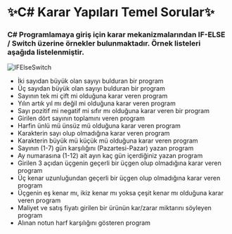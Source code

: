 
# ✨C# Karar Yapıları Temel Sorular✨ 

### C# Programlamaya giriş için karar mekanizmalarından IF-ELSE / Switch üzerine örnekler bulunmaktadır. Örnek listeleri aşağıda listelenmiştir.

![IFElseSwitch](https://user-images.githubusercontent.com/17917793/152648780-414b1fcd-3f2a-4541-82da-cf7b317421af.PNG)





- İki sayıdan büyük olan sayıyı bulduran bir program
- Üç sayıdan büyük olan sayıyı bulduran bir program
- Sayının tek mi çift mi olduğuna karar veren program
- Yılın artık yıl mı değil mi olduğuna karar veren program
- Sayı pozitif mi negatif mi sıfır mı olduğuna karar veren bir program
- Girilen dört sayının toplamını veren program
- Harfin ünlü mü ünsüz mü olduğuna karar veren program
- Karakterin sayı olup olmadığına karar veren program
- Karakterin büyük mü küçük mü olduğuna karar veren program
- Sayının (1-7) gün karşılığını (Pazartesi-Pazar) yazan program
- Ay numarasına (1-12) ait ayın kaç gün içerdiğiniz yazan program
- Girilen 3 açıdan üçgenin geçerli bir üçgen olup olmadığına karar veren program
- Üç kenar uzunluğundan geçerli bir üçgen olup olmadığına karar veren program
- Üçgenin eş kenar mı, ikiz kenar mı yoksa çeşit kenar mı olduğuna karar veren program
- Maliyet ve satış fiyatı girilen bir ürünün kar/zarar miktarını söyleyen program
- Alınan notun harf karşılığını gösteren program
